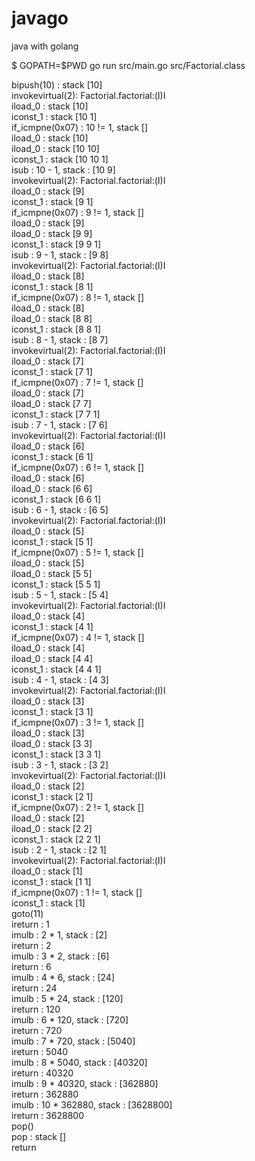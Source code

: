 # javago
java with golang

$ GOPATH=$PWD go run src/main.go src/Factorial.class 

bipush(10) : stack [10]  
invokevirtual(2): Factorial.factorial:(I)I  
iload_0 : stack [10]  
iconst_1 : stack [10 1]  
if_icmpne(0x07) : 10 != 1, stack []  
iload_0 : stack [10]  
iload_0 : stack [10 10]  
iconst_1 : stack [10 10 1]  
isub : 10 - 1, stack : [10 9]  
invokevirtual(2): Factorial.factorial:(I)I  
iload_0 : stack [9]  
iconst_1 : stack [9 1]  
if_icmpne(0x07) : 9 != 1, stack []  
iload_0 : stack [9]  
iload_0 : stack [9 9]  
iconst_1 : stack [9 9 1]  
isub : 9 - 1, stack : [9 8]  
invokevirtual(2): Factorial.factorial:(I)I  
iload_0 : stack [8]  
iconst_1 : stack [8 1]  
if_icmpne(0x07) : 8 != 1, stack []  
iload_0 : stack [8]  
iload_0 : stack [8 8]  
iconst_1 : stack [8 8 1]  
isub : 8 - 1, stack : [8 7]  
invokevirtual(2): Factorial.factorial:(I)I  
iload_0 : stack [7]  
iconst_1 : stack [7 1]  
if_icmpne(0x07) : 7 != 1, stack []  
iload_0 : stack [7]  
iload_0 : stack [7 7]  
iconst_1 : stack [7 7 1]  
isub : 7 - 1, stack : [7 6]  
invokevirtual(2): Factorial.factorial:(I)I  
iload_0 : stack [6]  
iconst_1 : stack [6 1]  
if_icmpne(0x07) : 6 != 1, stack []  
iload_0 : stack [6]  
iload_0 : stack [6 6]  
iconst_1 : stack [6 6 1]  
isub : 6 - 1, stack : [6 5]  
invokevirtual(2): Factorial.factorial:(I)I  
iload_0 : stack [5]  
iconst_1 : stack [5 1]  
if_icmpne(0x07) : 5 != 1, stack []  
iload_0 : stack [5]  
iload_0 : stack [5 5]  
iconst_1 : stack [5 5 1]  
isub : 5 - 1, stack : [5 4]  
invokevirtual(2): Factorial.factorial:(I)I  
iload_0 : stack [4]  
iconst_1 : stack [4 1]  
if_icmpne(0x07) : 4 != 1, stack []  
iload_0 : stack [4]  
iload_0 : stack [4 4]  
iconst_1 : stack [4 4 1]  
isub : 4 - 1, stack : [4 3]  
invokevirtual(2): Factorial.factorial:(I)I  
iload_0 : stack [3]  
iconst_1 : stack [3 1]  
if_icmpne(0x07) : 3 != 1, stack []  
iload_0 : stack [3]  
iload_0 : stack [3 3]  
iconst_1 : stack [3 3 1]  
isub : 3 - 1, stack : [3 2]  
invokevirtual(2): Factorial.factorial:(I)I  
iload_0 : stack [2]  
iconst_1 : stack [2 1]  
if_icmpne(0x07) : 2 != 1, stack []  
iload_0 : stack [2]  
iload_0 : stack [2 2]  
iconst_1 : stack [2 2 1]  
isub : 2 - 1, stack : [2 1]  
invokevirtual(2): Factorial.factorial:(I)I  
iload_0 : stack [1]  
iconst_1 : stack [1 1]  
if_icmpne(0x07) : 1 != 1, stack []  
iconst_1 : stack [1]  
goto(11)  
ireturn : 1  
imulb : 2 * 1, stack : [2]  
ireturn : 2  
imulb : 3 * 2, stack : [6]  
ireturn : 6  
imulb : 4 * 6, stack : [24]  
ireturn : 24  
imulb : 5 * 24, stack : [120]  
ireturn : 120  
imulb : 6 * 120, stack : [720]  
ireturn : 720  
imulb : 7 * 720, stack : [5040]  
ireturn : 5040  
imulb : 8 * 5040, stack : [40320]  
ireturn : 40320  
imulb : 9 * 40320, stack : [362880]  
ireturn : 362880  
imulb : 10 * 362880, stack : [3628800]  
ireturn : 3628800  
pop()  
pop : stack []  
return  
